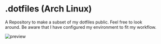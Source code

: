 # .dotfiles (Arch Linux)

A Repository to make a subset of my dotfiles public. Feel free to look around. Be aware that I have configured my environment to fit my workflow.

![preview](.local/share/preview/01.gif)
